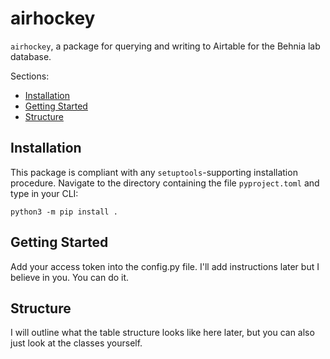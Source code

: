 # airhockey
`airhockey`, a package for querying and writing to Airtable for the Behnia lab database.

Sections:
- [Installation](#installation)
- [Getting Started](#getting-started)
- [Structure](#structure)

## Installation

This package is compliant with any `setuptools`-supporting installation procedure. Navigate to the directory containing the file `pyproject.toml` and type in your CLI:
```
python3 -m pip install .
```
## Getting Started

Add your access token into the config.py file. I'll add instructions later but I believe in you. You can do it.


## Structure


 I will outline what the table structure looks like here later, but you can also just look at the classes yourself.
